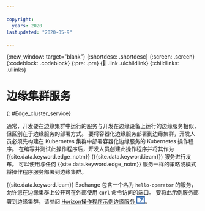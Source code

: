 ```yaml
---

copyright:
  years: 2020
lastupdated: "2020-05-9"

---
```


{:new_window: target="blank"}
{:shortdesc: .shortdesc}
{:screen: .screen}
{:codeblock: .codeblock}
{:pre: .pre}
{:child: .link .ulchildlink}
{:childlinks: .ullinks}

# 边缘集群服务
{: #Edge_cluster_service}

通常，开发要在边缘集群中运行的服务与开发在边缘设备上运行的边缘服务相似，但区别在于边缘服务的部署方式。 要将容器化边缘服务部署到边缘集群，开发人员必须先构建在 Kubernetes 集群中部署容器化边缘服务的 Kubernetes 操作程序。 在编写并测试此操作程序后，开发人员创建此操作程序并将其作为 {{site.data.keyword.edge_notm}} ({{site.data.keyword.ieam}}) 服务进行发布。 可以使用与任何 {{site.data.keyword.edge_notm}} 服务一样的策略或模式将操作程序服务部署到边缘集群。

{{site.data.keyword.ieam}} Exchange 包含一个名为 `hello-operator` 的服务，允许您在边缘集群上公开可在外部使用 `curl` 命令访问的端口。 要将此示例服务部署到边缘集群，请参阅 [Horizon操作程序示例边缘服务 ![在新选项卡中打开](../images/icons/launch-glyph.svg "在新选项卡中打开")](https://github.com/open-horizon/examples/tree/v2.27/edge/services/hello-operator#-using-the-operator-example-edge-service-with-deployment-policy)。
